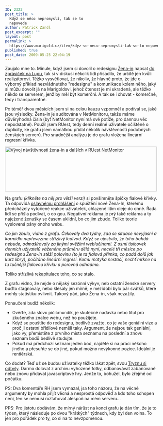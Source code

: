 ```yaml
---
ID: 2323
post_title: >
  Když se něco nepromyslí, tak se to
  nepovede
author: Patrick Zandl
post_excerpt: ""
layout: post
permalink: >
  https://www.marigold.cz/item/kdyz-se-neco-nepromysli-tak-se-to-nepovede
published: true
post_date: 2009-05-25 22:04:19
---
```

Zaujalo mne to. Minule, když jsem si dovolil o redesignu <a href="http://www.zena-in.cz/">Žena-in</a> napsat <a href="http://www.lupa.cz/zpravicky/zena-in-v-prechodu-a-la-radek-hulan/">do zpráviček na Lupu</a>, tak si v diskusi několik lidí přisadilo, že určitě jen kvůli realizátorovi. Těžko vysvětlovat, že nikoliv, že hlavně proto, že jde o výborný příklad nezvládnutého "redesignu" a komunikace kolem něho, jaký si můžu dovolit já na Marigoldovi, jehož čtenost je mi ukradená, ale těžko někdo se serverem, jenž by měl být komerční. A tak se i chovat - komerčně, tedy i transparentně. 

Po téměř dvou měsících jsem si na celou kauzu vzpomněl a podíval se, jaké jsou výsledky. Žena-in je auditována v NetMonitoru, takže máme důvěryhodná čísla (byť NetMonitor nyní má své potíže, pro dannou věc nepodstatné). Použil jsem RUest, tedy denní reálné uživatele očištěné o duplicity, ke grafu jsem namátkou přidal několik návštěvností podobných ženských serverů. Pro snadnější analýzu je do grafu vložena lineární regresní křivka. 

<a href="http://www.marigold.cz/wp-content/vyvojnavstevnosti-zenain.png"><img src="http://www.marigold.cz/wp-content/_vyvojnavstevnosti-zenain.png" width="500" height="147" alt="Vývoj návštěvnosti žena-in a dalších v RUest NetMonitor" title="Vývoj návštěvnosti žena-in a dalších v RUest NetMonitor"  /></a>

Na grafu <em>(klikněte na něj pro větší verzi)</em> si povšimněte špičky fialové křivky. Ta odpovídá <a href="http://myego.cz/item/zena-in-cz-projekt-ktery-nam-konkurence-zavidi">oslavnému prohlášení</a> o spuštění nové Žena-In, kterému předcházely vytočené reakce uživatelek, chlazené litím oleje do ohně. Řada lidí se přišla podívat, o co gou. Negativní reklama je prý také reklama a ty naježené ženušky se časem uklidní, bo co jim zbude. Toliko teorie vyslovená pány onoho webu.

<em>Co jim zbulo, vidno z grafu. Čekovaly dva týdny, zda se situace nevyjasní a kormidlo nepřevezme střízlivý lodivod. Když se ujestvilo, že toho bohdá nebude, odmašírovaly za jinými svěžími weblučinami. Z osmi tisícovek denních uživatelů váženého průměru dělá nyní, necelé tři měsíce po redesignu Žena-In stěží polovinu (to je ta fialová přímka, co padá dolů jak kurz libry), počítáno lineární regresí. Komu matyka nestačí, nechť mrkne na tu tučnější fialovou křivku a porovná odhadmo. </em>

Toliko střízlivá rekapitulace toho, co se stalo. 

Z grafu vidno, že nejde o nějaký sezónní výkyv, neb ostatní ženské servery buďto stagnovaly, nebo klesaly jen mírně, v mezidobí bylo pár svátků, které mohly statistiku ovlivnit. Takový pád, jako Žena-in, však nezažily. 

Ponaučení budiž několik:

<ul><li>Ověřte, zda slovo pičičmundík, je skutečně nadávka nebo titul pro zkušeného znalce webu, než ho použijete. </li>
<li>Když se pouštíte do redesignu, bedlivě zvažte, co je vaše geniální vize a proč ji ostatní břídilové neměli taky. Argument, že nejsou tak geniální, jako vy, přemístěte z prvního místa seznamu na poslední a znovu seznam bodů bedlivě studujte. </li>
<li>Pokud má předchozí seznam jeden bod, najděte si na práci někoho jiného a přesuňte se do jiné, pokud možno nevýkonné pozice. Ideální je rentiérská.</li>

</ul>
 
Co dodat? Teď už se budou uživatelky těžko lákat zpět, svou <a href="http://blbablondyna.blogspot.com/2009/04/tryzna.html">Tryznu si odbyly</a>. Darmo dolovat z archivu vyhozené fotky, odbanovávat zabanované nebo znovu přidávat javascriptové hry. Jenže to, bohužel, bylo zřejmé od počátku. 

PS: Dva komentáře RH jsem vymazal, jsa toho názoru, že na věcné argumenty by mohla přijít věcná a nesprostá odpověď a kdo toho schopen není, ten se nemusí roztahovat alespoň na mém serveru... 

PPS: Pro jistotu dodávám, že mírný nárůst na konci grafu je dán tím, že je to týden, který následuje po dvou "krátkých" týdnech, kdy byl den volna. To jen pro pořádek pro ty, co si na to nevzpomenou.